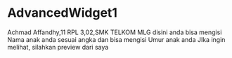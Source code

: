 # AdvancedWidget1
Achmad Affandhy,11 RPL 3,02,SMK TELKOM MLG
disini anda bisa mengisi Nama anak anda sesuai angka dan bisa mengisi Umur anak anda
JIka ingin melihat, silahkan preview dari saya
